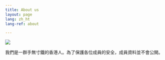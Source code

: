 ```yaml
---
title: About us
layout: page
lang: zh_ht
lang-ref: about

---
```

![]({{site.baseurl}}/public/img/author.png)


我們是一群手無寸鐵的香港人。為了保護各位成員的安全，成員資料並不會公開。